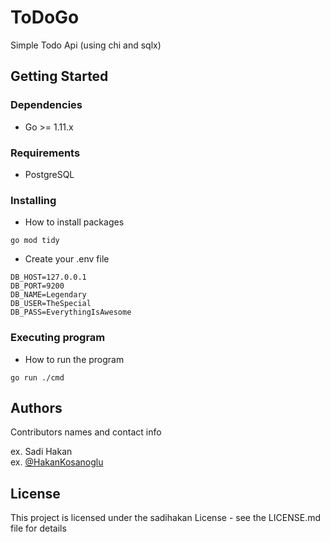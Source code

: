 # ToDoGo

Simple Todo Api (using chi and sqlx)

## Getting Started

### Dependencies

* Go >= 1.11.x

### Requirements

* PostgreSQL

### Installing

* How to install packages

```
go mod tidy
```

* Create your .env file

```
DB_HOST=127.0.0.1
DB_PORT=9200
DB_NAME=Legendary
DB_USER=TheSpecial
DB_PASS=EverythingIsAwesome
```


### Executing program

* How to run the program

```
go run ./cmd
```


## Authors

Contributors names and contact info

ex. Sadi Hakan  
ex. [@HakanKosanoglu](http://hakankosanoglu.com)


## License

This project is licensed under the sadihakan License - see the LICENSE.md file for details


